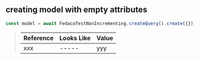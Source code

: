 ## creating model with empty attributes

```typescript
const model = await FedacoTestNonIncrementing.createQuery().create({});
```

> | Reference | Looks Like | Value |
> | ------ | ----- | ----- |
> | xxx | ----- | yyy |
